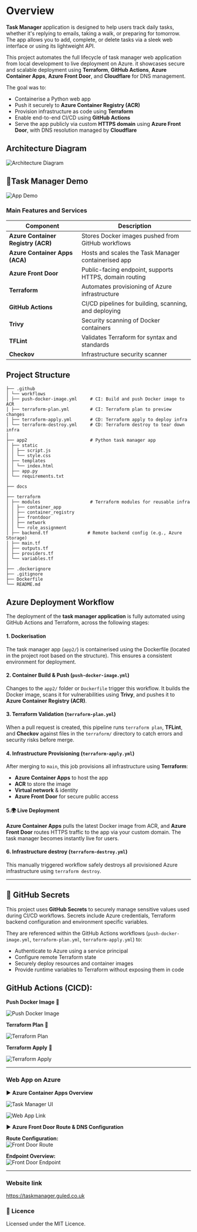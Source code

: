 # **Overview**

**Task Manager** application is designed to help users track daily tasks, whether it's replying to emails, taking a walk, or preparing for tomorrow. The app allows you to add, complete, or delete tasks via a sleek web interface or using its lightweight API.

This project automates the full lifecycle of task manager web application from local development to live deployment on Azure. it showcases secure and scalable deployment using **Terraform**, **GitHub Actions**, **Azure Container Apps**, **Azure Front Door**, and **Cloudflare** for DNS management.

The goal was to:

- Containerise a Python web app
- Push it securely to **Azure Container Registry (ACR)**
- Provision infrastructure as code using **Terraform**
- Enable end-to-end CI/CD using **GitHub Actions**
- Serve the app publicly via custom **HTTPS domain** using **Azure Front Door**, with DNS resolution managed by **Cloudflare**





## **Architecture Diagram**

<!-- Architecture diagram -->
![Architecture Diagram](https://github.com/Guled-Mahamud/aca-taskmanager/blob/main/docs/assets/aca-project.png?raw=true)

## **🎥Task Manager Demo**


![App Demo](https://github.com/Guled-Mahamud/aca-taskmanager/blob/main/docs/assets/tmdemo.gif?raw=true)




### **Main Features and Services**

| Component | Description |
| --- | --- |
| **Azure Container Registry (ACR)** | Stores Docker images pushed from GitHub workflows |
| **Azure Container Apps (ACA)** | Hosts and scales the Task Manager containerised app |
| **Azure Front Door** | Public-facing endpoint, supports HTTPS, domain routing |
| **Terraform** | Automates provisioning of Azure infrastructure |
| **GitHub Actions** | CI/CD pipelines for building, scanning, and deploying |
| **Trivy** | Security scanning of Docker containers |
| **TFLint** | Validates Terraform for syntax and standards |
| **Checkov** | Infrastructure security scanner |





## **Project Structure**
```
├── .github
│ └── workflows
│ ├── push-docker-image.yml     # CI: Build and push Docker image to ACR
│ ├── terraform-plan.yml        # CI: Terraform plan to preview changes
│ ├── terraform-apply.yml       # CD: Terraform apply to deploy infra
│ └── terraform-destroy.yml     # CD: Terraform destroy to tear down infra
│
├── app2                        # Python task manager app
│ ├── static
│ │ ├── script.js
│ │ └── style.css
│ ├── templates
│ │ └── index.html
│ ├── app.py
│ └── requirements.txt
│
├── docs
│
├── terraform
│ ├── modules                   # Terraform modules for reusable infra
│ │ ├── container_app
│ │ ├── container_registry
│ │ ├── frontdoor
│ │ ├── network
│ │ └── role_assignment
│ ├── backend.tf               # Remote backend config (e.g., Azure Storage)
│ ├── main.tf
│ ├── outputs.tf
│ ├── providers.tf
│ └── variables.tf
│
├── .dockerignore
├── .gitignore
├── Dockerfile
└── README.md
```


## Azure Deployment Workflow

The deployment of the **task manager application** is fully automated using GitHub Actions and Terraform, across the following stages:

#### 1. **Dockerisation**  
   The task manager app (`app2/`) is containerised using the Dockerfile (located in the project root based on the structure). This ensures a consistent environment for deployment.

#### 2. Container Build & Push (`push-docker-image.yml`)

Changes to the `app2/` folder or `Dockerfile` trigger this workflow. It builds the Docker image, scans it for vulnerabilities using **Trivy**, and pushes it to **Azure Container Registry (ACR)**.

#### 3. Terraform Validation (`terraform-plan.yml`)

When a pull request is created, this pipeline runs `terraform plan`, **TFLint**, and **Checkov** against files in the `terraform/` directory to catch errors and security risks before merge.

#### 4. Infrastructure Provisioning (`terraform-apply.yml`)

After merging to `main`, this job provisions all infrastructure using **Terraform**:

- **Azure Container Apps** to host the app
- **ACR** to store the image
- **Virtual network** & identity
- **Azure Front Door** for secure public access



#### 5.🌍 Live Deployment

**Azure Container Apps** pulls the latest Docker image from ACR, and **Azure Front Door** routes HTTPS traffic to the app via your custom domain. The task manager becomes instantly live for users.

#### 6. Infrastructure destroy (`terraform-destroy.yml`)  
   This manually triggered workflow safely destroys all provisioned Azure infrastructure using `terraform destroy`.

----

## 🔐 GitHub Secrets

This project uses **GitHub Secrets** to securely manage sensitive values used during CI/CD workflows. Secrets include Azure credentials, Terraform backend configuration and environment specific variables.

They are referenced within the GitHub Actions workflows (`push-docker-image.yml`, `terraform-plan.yml`, `terraform-apply.yml`) to:

- Authenticate to Azure using a service principal
- Configure remote Terraform state
- Securely deploy resources and container images
- Provide runtime variables to Terraform without exposing them in code

##  **GitHub Actions (CICD):**

<!-- CI/CD pipeline screenshots -->

 **Push Docker Image**  :repeat:

  ![Push Docker Image](https://github.com/Guled-Mahamud/aca-taskmanager/blob/main/docs/assets/docker-image-push.png?raw=true)



**Terraform Plan**  :repeat:

  ![Terraform Plan](https://github.com/Guled-Mahamud/aca-taskmanager/blob/main/docs/assets/terraform-plan.png?raw=true)


 **Terraform Apply**  :repeat:

  ![Terraform Apply](https://github.com/Guled-Mahamud/aca-taskmanager/blob/main/docs/assets/terraform-apply.png?raw=true)

 

----

### **Web App on Azure**

:arrow_forward: **Azure Container Apps Overview**

<!-- App screenshots -->
![Task Manager UI](https://github.com/Guled-Mahamud/aca-taskmanager/blob/main/docs/assets/container-apps.png?raw=true)

![Web App Link](https://github.com/Guled-Mahamud/aca-taskmanager/blob/main/docs/assets/container-website-link.png?raw=true)



 :arrow_forward: **Azure Front Door Route & DNS Configuration**

<!-- Front Door setup -->

 **Route Configuration:**  
  ![Front Door Route](https://github.com/Guled-Mahamud/aca-taskmanager/blob/main/docs/assets/frontdoor-route.png?raw=true)

 **Endpoint Overview:**  
  ![Front Door Endpoint](https://github.com/Guled-Mahamud/aca-taskmanager/blob/main/docs/assets/frontdoor-endpoint.png?raw=true)



----
### Website link

https://taskmanager.guled.co.uk

### :page_facing_up: Licence

Licensed under the MIT Licence.